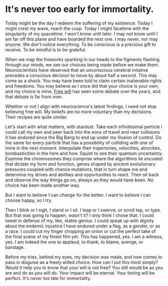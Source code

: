# It's never too early for immortality.

Today might be the day I redeem the suffering of my existence.  Today I might crest my wave, reach the cusp.  Today I might facetime with the singularity of my spacetime.  I won't know until later.  I may not know until I am far off this plane and have boarded the next one.  I may never, nor may anyone.  We don't notice everything.  To be conscious is a precious gift to receive.  To be mindful is to be grateful.

When we map the fireworks sparking in our heads to the figments flashing through our minds, we see our choices being made before we make them.  Neuroscientists have observed that an unconscious cerebral initative precedes a conscious decision to move by about half a second.  This may come as a shock.  You may have been told to claim certain inalienable rights and freedoms.  You may believe as I once did that your choice is your own, and my choice is mine.  [Free will](https://www.wikiwand.com/en/Free_will) has seen some debate over the years, and that debate is far from over.

Whether or not I align with neuroscience's latest findings, I need not stop believing free will.  My beliefs are no more voluntary than my decisions.  Their recipes are quite similar.

Let's start with what matters, with stardust.  Take each infinitesimal particle I could call my own and peer back into the eons of travel and near collisions it has endured since the Big Bang to end up under my illusion of control.  Do the same for every particle that has a possibility of colliding with one of mine in the next moment.  Interpolate their trajectories, velocities, atrocities, bombasticities in the here and how.  Squint to see their quantum uncertainty.  Examine the chromosomes they comprise where the algorithms lie encoded that dictate my form and function, genes shaped by ancient evolutionary pressures coupled with chance mutations, that in turn shape me and determine my drives and abilities and opportunities to react.  Then sit back and observe the way things go on, always as they would have been.  No choice has been made another way.

But I want to believe I can change for the better.  I want to believe I can choose happy, so I try.

Then I blink or I sigh, I stand or I sit.  I leap or I swerve, or scroll tap, or type.  But that was going to happen, wasn't it?  I only think I chose that.  I could tweet in defense of my, like, stable genius.  I could speak up with dignity about the endemic injustice I have endured under a flag, as a gender, or as a race.  I could cut my finger chopping an onion or cut the perfect take of the final scene of my finest film yet.  This has happened, yes.  I am a witness, yes.  I am indeed the one to applaud, to thank, to blame, avenge, or bandage.

Before my tries, behind my eyes, my decision was made, and now comes to pass in disguise as a freely willed choice.  How can I put this most simply?  Would it help you to know that your will is not free?  You still would be as you are and do as you will do.  Your impact will be eternal.  Your timing will be perfect.  It's never too late for immortality.